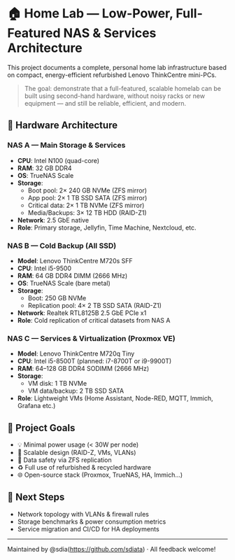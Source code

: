 # 🏠 Home Lab — Low-Power, Full-Featured NAS & Services Architecture

This project documents a complete, personal home lab infrastructure based on compact, energy-efficient refurbished Lenovo ThinkCentre mini-PCs.

> The goal: demonstrate that a full-featured, scalable homelab can be built using second-hand hardware, without noisy racks or new equipment — and still be reliable, efficient, and modern.

## 🔧 Hardware Architecture

### NAS A — Main Storage & Services
- **CPU**: Intel N100 (quad-core)
- **RAM**: 32 GB DDR4
- **OS**: TrueNAS Scale
- **Storage**:
  - Boot pool: 2× 240 GB NVMe (ZFS mirror)
  - App pool: 2× 1 TB SSD SATA (ZFS mirror)
  - Critical data: 2× 1 TB NVMe (ZFS mirror)
  - Media/Backups: 3× 12 TB HDD (RAID-Z1)
- **Network**: 2.5 GbE native
- **Role**: Primary storage, Jellyfin, Time Machine, Nextcloud, etc.

### NAS B — Cold Backup (All SSD)
- **Model**: Lenovo ThinkCentre M720s SFF
- **CPU**: Intel i5-9500
- **RAM**: 64 GB DDR4 DIMM (2666 MHz)
- **OS**: TrueNAS Scale (bare metal)
- **Storage**:
  - Boot: 250 GB NVMe
  - Replication pool: 4× 2 TB SSD SATA (RAID-Z1)
- **Network**: Realtek RTL8125B 2.5 GbE PCIe x1
- **Role**: Cold replication of critical datasets from NAS A

### NAS C — Services & Virtualization (Proxmox VE)
- **Model**: Lenovo ThinkCentre M720q Tiny
- **CPU**: Intel i5-8500T (planned: i7-8700T or i9-9900T)
- **RAM**: 64–128 GB DDR4 SODIMM (2666 MHz)
- **Storage**:
  - VM disk: 1 TB NVMe
  - VM data/backup: 2 TB SSD SATA
- **Role**: Lightweight VMs (Home Assistant, Node-RED, MQTT, Immich, Grafana etc.)

## 🎯 Project Goals

- 💡 Minimal power usage (< 30W per node)
- 🧩 Scalable design (RAID-Z, VMs, VLANs)
- 🔐 Data safety via ZFS replication
- ♻️ Full use of refurbished & recycled hardware
- 🌐 Open-source stack (Proxmox, TrueNAS, HA, Immich...)

## 🧪 Next Steps

- Network topology with VLANs & firewall rules
- Storage benchmarks & power consumption metrics
- Service migration and CI/CD for HA deployments

---

Maintained by @sdia(https://github.com/sdiata) · All feedback welcome!

